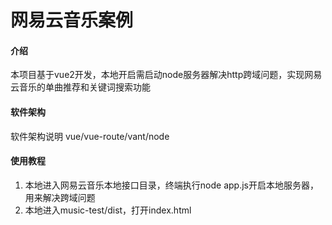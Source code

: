 # 网易云音乐案例

#### 介绍
本项目基于vue2开发，本地开启需启动node服务器解决http跨域问题，实现网易云音乐的单曲推荐和关键词搜索功能

#### 软件架构
软件架构说明
vue/vue-route/vant/node

#### 使用教程

1.  本地进入网易云音乐本地接口目录，终端执行node app.js开启本地服务器，用来解决跨域问题
2.  本地进入music-test/dist，打开index.html
